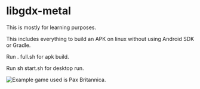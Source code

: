 # libgdx-metal

This is mostly for learning purposes.

This includes everything to build an APK on linux without using Android SDK or Gradle.

Run . full.sh for apk build.

Run sh start.sh for desktop run.

![Example game used is Pax Britannica.](https://imgur.com/a/3MJ49)


